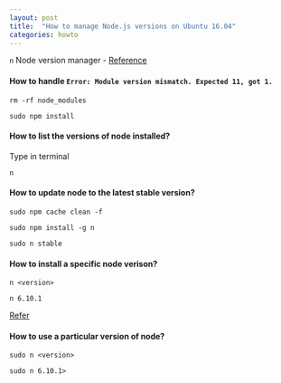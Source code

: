 ```yaml
---
layout: post
title:  "How to manage Node.js versions on Ubuntu 16.04"
categories: howto
---
```


`n` Node version manager - [Reference](https://github.com/tj/n)

#### How to handle `Error: Module version mismatch. Expected 11, got 1.`

`rm -rf node_modules`

`sudo npm install`

#### How to list the versions of node installed?

Type in terminal

`n`

#### How to update node to the latest stable version?

`sudo npm cache clean -f	`

`sudo npm install -g n`

`sudo n stable`

#### How to install a specific node verison?

`n <version>`

`n 6.10.1`

[Refer](https://stackoverflow.com/a/23569481/7640300)

#### How to use a particular version of node?

`sudo n <version>`

`sudo n 6.10.1>`

